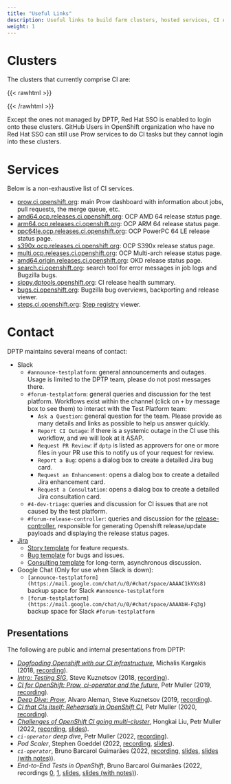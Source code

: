 ```yaml
---
title: "Useful Links"
description: Useful links to build farm clusters, hosted services, CI APIs and human contacts.
weight: 1
---
```


# Clusters
The clusters that currently comprise CI are:

{{< rawhtml >}}
<ul id="ul_clusters">
</ul>
{{< /rawhtml >}}

Except the ones not managed by DPTP, Red Hat SSO is enabled to login onto these clusters.
GitHub Users in OpenShift organization who have no Red Hat SSO can still use Prow services to do CI tasks but they cannot login into these clusters.

# Services

Below is a non-exhaustive list of CI services.

* [prow.ci.openshift.org](https://prow.ci.openshift.org/): main Prow dashboard with information about jobs, pull requests, the merge queue, etc.
* [amd64.ocp.releases.ci.openshift.org](https://amd64.ocp.releases.ci.openshift.org/): OCP AMD 64 release status page.
* [arm64.ocp.releases.ci.openshift.org](https://arm64.ocp.releases.ci.openshift.org/): OCP ARM 64 release status page.
* [ppc64le.ocp.releases.ci.openshift.org](https://ppc64le.ocp.releases.ci.openshift.org/): OCP PowerPC 64 LE release status page.
* [s390x.ocp.releases.ci.openshift.org](https://s390x.ocp.releases.ci.openshift.org/): OCP S390x release status page.
* [multi.ocp.releases.ci.openshift.org](https://multi.ocp.releases.ci.openshift.org/): OCP Multi-arch release status page.
* [amd64.origin.releases.ci.openshift.org](https://amd64.origin.releases.ci.openshift.org/): OKD release status page.
* [search.ci.openshift.org](https://search.ci.openshift.org/): search tool for error messages in job logs and Bugzilla bugs.
* [sippy.dptools.openshift.org](https://sippy.dptools.openshift.org/): CI release health summary.
* [bugs.ci.openshift.org](https://bugs.ci.openshift.org/): Bugzilla bug overviews, backporting and release viewer.
* [steps.ci.openshift.org](https://steps.ci.openshift.org/): [Step registry](/docs/architecture/step-registry/) viewer.

# Contact

DPTP maintains several means of contact:

* Slack
    * `#announce-testplatform`: general announcements and outages. Usage is limited to the DPTP team, please do not post messages there.
    * `#forum-testplatform`: general queries and discussion for the test platform. Workflows exist within the channel (click on `+` by message box to see them) to interact with the Test Platform team:
      * `Ask a Question`: general question for the team. Please provide as many details and links as possible to help us answer quickly.
      * `Report CI Outage`: if there is a systemic outage in the CI use this workflow, and we will look at it ASAP.
      * `Request PR Review`: if `dptp` is listed as approvers for one or more files in your PR use this to notify us of your request for review.
      * `Report a Bug`: opens a dialog box to create a detailed Jira bug card.
      * `Request an Enhancement`: opens a dialog box to create a detailed Jira enhancement card.
      * `Request a Consultation`: opens a dialog box to create a detailed Jira consultation card.
    * `#4-dev-triage`: queries and discussion for CI issues that are not caused by the test platform.
    * `#forum-release-controller`: queries and discussion for the [release-controller](https://github.com/openshift/release-controller), responsible for generating Openshift release/update payloads and displaying the release status pages.
* [Jira](https://issues.redhat.com/projects/DPTP)
    * [Story template](https://issues.redhat.com/browse/DPTP-417) for feature requests.
    * [Bug template](https://issues.redhat.com/browse/DPTP-419) for bugs and issues.
    * [Consulting template](https://issues.redhat.com/browse/DPTP-897) for long-term, asynchronous discussion.
* Google Chat (Only for use when Slack is down):
    * `[announce-testplatform](https://mail.google.com/chat/u/0/#chat/space/AAAAC1kVXs8)` backup space for Slack `#announce-testplatform`
    * `[forum-testplatform](https://mail.google.com/chat/u/0/#chat/space/AAAAbH-Fq3g)` backup space for Slack `#forum-testplatform`

## Presentations

The following are public and internal presentations from DPTP:

* [_Dogfooding Openshift with our CI infrastructure_](https://devconfcz2018.sched.com/event/DJX4/dogfooding-openshift-with-our-ci-infrastructure),
  Michalis Kargakis (2018, [recording](https://www.youtube.com/watch?v=rLLEjodflYw)).
* [_Intro: Testing SIG_](https://kccna18.sched.com/event/GrbJ/intro-testing-sig-aaron-crickenberger-google-steve-kuznetsov-red-hat),
  Steve Kuznetsov (2018, [recording](https://www.youtube.com/watch?v=7-_O41W3FRU)).
* [_CI for OpenShift: Prow, ci-operator and the future_](https://devconfcz2019.sched.com/event/Jcmg/ci-for-openshift-prow-ci-operator-and-the-future),
  Petr Muller (2019, [recording](https://www.youtube.com/watch?v=ANy-fZIFVlY)).
* [_Deep Dive: Prow_](https://kccncna19.sched.com/event/UahY/deep-dive-prow-steve-kuznetsov-red-hat-alvaro-aleman-loodse),
  Alvaro Aleman, Steve Kuznetsov (2019, [recording](https://www.youtube.com/watch?v=_MQdTKn1nfI)).
* [_CI that CIs itself: Rehearsals in OpenShift CI_](https://devconfcz2020a.sched.com/event/YOuB/ci-that-cis-itself-rehearsals-in-openshift-ci),
  Petr Muller (2020, [recording](https://www.youtube.com/watch?v=BMB7I2eqMK0)).
* [_Challenges of OpenShift CI going multi-cluster_](https://devconfcz2022.sched.com/event/siIM/challenges-of-openshift-ci-going-multi-cluster),
  Hongkai Liu, Petr Muller (2022,
  [recording](https://www.youtube.com/watch?v=aI7M_jqeQhg),
  [slides](https://static.sched.com/hosted_files/devconfcz2022/03/%5BDevConf2022%5DChallenges%20of%20OpenShift%20CI%20going%20multi-cluster.pdf)).
* _`ci-operator` deep dive_, Petr Muller (2022, [recording](https://drive.google.com/file/d/15_JmE61V4b4hdSG8fWqXNFJD21p1-H_D/)).
* _Pod Scaler_, Stephen Goeddel (2022,
  [recording](https://drive.google.com/file/d/1H8ld2UHvZWwtMzuzjQ610PeT61kvPCQw/),
  [slides](https://docs.google.com/presentation/d/1lcYT-WtdNsiLGmgvme7srSVWDGqUUZSxbzMuJiFI6Rs/)).
* _`ci-operator`_, Bruno Barcarol Guimarães (2022,
  [recording](https://drive.google.com/file/d/15_JmE61V4b4hdSG8fWqXNFJD21p1-H_D/),
  [slides](https://drive.google.com/file/d/1ql2MOFRIsvPzgg3iMwjJTy6fRS9G7sDG/),
  [slides (with notes)](https://drive.google.com/file/d/1Jxu9pK3Ujw_ZAgxdd7b1dCVgjAP0JIr_/)).
* _End-to-End Tests in OpenShift_, Bruno Barcarol Guimarães (2022,
  recordings [0](https://drive.google.com/file/d/1AvWkn5-1HM5KRnzpxmng0DlNVhfgwQ_Y/),
  [1](https://drive.google.com/file/d/1AvWkn5-1HM5KRnzpxmng0DlNVhfgwQ_Y/),
  [slides](https://drive.google.com/file/d/1fzingK9srLRr-NDUh3L4nI8OycwpJ76b/),
  [slides (with notes)](https://drive.google.com/file/d/108-Qn4LQwQwHcrSnW3SzjTXphyzdb0IP/)).
